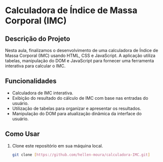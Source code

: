 # Calculadora de Índice de Massa Corporal (IMC)

## Descrição do Projeto

Nesta aula, finalizamos o desenvolvimento de uma calculadora de Índice de Massa Corporal (IMC) usando HTML, CSS e JavaScript. A aplicação utiliza tabelas, manipulação do DOM e JavaScript para fornecer uma ferramenta interativa para calcular o IMC.

## Funcionalidades

- Calculadora de IMC interativa.
- Exibição do resultado do cálculo de IMC com base nas entradas do usuário.
- Utilização de tabelas para organizar e apresentar os resultados.
- Manipulação do DOM para atualização dinâmica da interface do usuário.

## Como Usar

1. Clone este repositório em sua máquina local.
   ```bash
   git clone [https://github.com/hellen-moura/calculadora-IMC.git]
